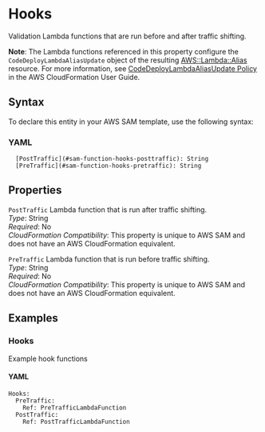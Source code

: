 # Hooks<a name="sam-property-function-hooks"></a>

Validation Lambda functions that are run before and after traffic shifting\.

**Note**: The Lambda functions referenced in this property configure the `CodeDeployLambdaAliasUpdate` object of the resulting [AWS::Lambda::Alias](https://docs.aws.amazon.com/AWSCloudFormation/latest/UserGuide/aws-resource-lambda-alias.html) resource\. For more information, see [CodeDeployLambdaAliasUpdate Policy](https://docs.aws.amazon.com/AWSCloudFormation/latest/UserGuide/aws-attribute-updatepolicy.html#cfn-attributes-updatepolicy-codedeploylambdaaliasupdate) in the AWS CloudFormation User Guide\.

## Syntax<a name="sam-property-function-hooks-syntax"></a>

To declare this entity in your AWS SAM template, use the following syntax:

### YAML<a name="sam-property-function-hooks-syntax.yaml"></a>

```
  [PostTraffic](#sam-function-hooks-posttraffic): String
  [PreTraffic](#sam-function-hooks-pretraffic): String
```

## Properties<a name="sam-property-function-hooks-properties"></a>

 `PostTraffic`   <a name="sam-function-hooks-posttraffic"></a>
Lambda function that is run after traffic shifting\.  
*Type*: String  
*Required*: No  
*CloudFormation Compatibility*: This property is unique to AWS SAM and does not have an AWS CloudFormation equivalent\.

 `PreTraffic`   <a name="sam-function-hooks-pretraffic"></a>
Lambda function that is run before traffic shifting\.  
*Type*: String  
*Required*: No  
*CloudFormation Compatibility*: This property is unique to AWS SAM and does not have an AWS CloudFormation equivalent\.

## Examples<a name="sam-property-function-hooks--examples"></a>

### Hooks<a name="sam-property-function-hooks--examples--hooks"></a>

Example hook functions

#### YAML<a name="sam-property-function-hooks--examples--hooks--yaml"></a>

```
Hooks:
  PreTraffic:
    Ref: PreTrafficLambdaFunction
  PostTraffic:
    Ref: PostTrafficLambdaFunction
```
